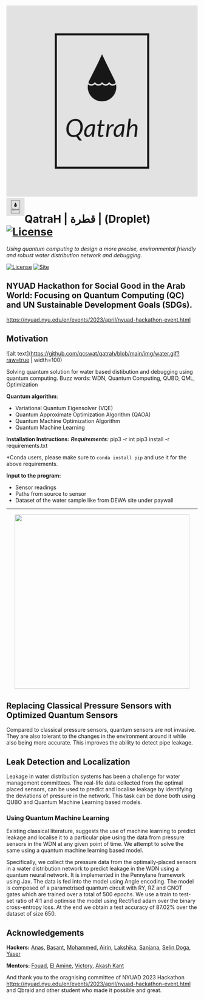 ![alt text](https://github.com/qcswat/qatrah/blob/main/img/Qatrah-logos.jpeg?raw=true)
<a href="url"><img src="https://github.com/qcswat/qatrah/blob/main/img/Qatrah-logos.jpeg" align="left" height="48" width="48" ></a>

# QatraH | قطرة | (Droplet) [![License]()](https://www.gnu.org/licenses/)

_Using quantum computing to design a more precise, environmental friendly and robust water distribution network and debugging._

[![License](https://img.shields.io/github/license/Qiskit/qiskit-terra.svg?style=popout-square)](https://www.gnu.org/licenses/) [![Site](https://img.shields.io/github/license/Qiskit/qiskit-terra.svg?style=popout-square)](https://qcswat.github.io/qatrah/)

## NYUAD Hackathon for Social Good in the Arab World: Focusing on Quantum Computing (QC) and UN Sustainable Development Goals (SDGs).

https://nyuad.nyu.edu/en/events/2023/april/nyuad-hackathon-event.html

## Motivation

![alt text](https://github.com/qcswat/qatrah/blob/main/img/water.gif?raw=true | width=100)

Solving quantum solution for water based distibution and debugging using quantum computing.
Buzz words: WDN, Quantum Computing, QUBO, QML, Optimization

**Quantum algorithm**:

- Variational Quantum Eigensolver (VQE)
- Quantum Approximate Optimization Algorithm (QAOA)
- Quantum Machine Optimization Algorithm
- Quantum Machine Learning

**Installation Instructions:**
**_Requirements:_**
pip3 -r int
pip3 install -r requirements.txt

\*Conda users, please make sure to `conda install pip` and use it for the above requirements.

**Input to the program:**

- Sensor readings
- Paths from source to sensor
- Dataset of the water sample like from DEWA site under paywall

---

<p align="center">
  <img width="460" height="460" src="https://github.com/qcswat/qatrah/blob/main/WDN_20animation.gif">
</p>

## Replacing Classical Pressure Sensors with Optimized Quantum Sensors

Compared to classical pressure sensors, quantum sensors are not invasive. They are also tolerant to the changes in the environment around it while also being more accurate. This improves the ability to detect pipe leakage.

## Leak Detection and Localization

Leakage in water distribution systems has been a challenge for water management committees. The real-life data collected from the optimal placed sensors, can be used to predict and localise leakage by identifying the deviations of pressure in the network. This task can be done both using QUBO and Quantum Machine Learning based models.

### Using Quantum Machine Learning

Existing classical literature, suggests the use of machine learning to predict leakage and localise it to a particular pipe using the data from pressure sensors in the WDN at any given point of time. We attempt to solve the same using a quantum machine learning based model.

Specifically, we collect the pressure data from the optimally-placed sensors in a water distribution network to predict leakage in the WDN using a quantum neural network. It is implemented in the Pennylane framework using Jax. The data is fed into the model using Angle encoding. The model is composed of a parametrised quantum circuit with RY, RZ and CNOT gates which are trained over a total of 500 epochs. We use a train to test-set ratio of 4:1 and optimise the model using Rectified adam over the binary cross-entropy loss. At the end we obtain a test accuracy of 87.02% over the dataset of size 650.

## Acknowledgements

**Hackers:**
[Anas](https://github.com/AnasMM19), [Basant](https://github.com/Basant-Elhussein), [Mohammed](https://github.com/Mouhamedaminegarrach), [Airin](https://github.com/Rainiko66), [Lakshika](https://github.com/rathilakshika), [Sanjana](https://github.com/Sanjana-Nambiar), [Selin Doga](https://github.com/selindoga), [Yaser](https://github.com/YaserAlOsh)

**Mentors:**
[Fouad](https://github.com/fo-ui), [El Amine](https://github.com/qdevpsi3), [Victory](https://github.com/vtomole), [Akash Kant](https://github.com/akashkthkr)

And thank you to the oragnising committee of NYUAD 2023 Hackathon https://nyuad.nyu.edu/en/events/2023/april/nyuad-hackathon-event.html and Qbraid and other student who made it possible and great.
